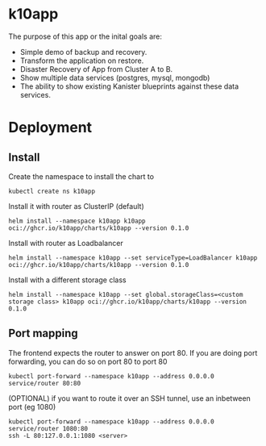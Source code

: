 # k10app

The purpose of this app or the inital goals are: 

- Simple demo of backup and recovery.
- Transform the application on restore.
- Disaster Recovery of App from Cluster A to B.
- Show multiple data services (postgres, mysql, mongodb)
- The ability to show existing Kanister blueprints against these data services.

# Deployment

## Install

Create the namespace to install the chart to

```shell
kubectl create ns k10app
```

Install it with router as ClusterIP (default)

```shell
helm install --namespace k10app k10app oci://ghcr.io/k10app/charts/k10app --version 0.1.0
```

Install with router as Loadbalancer

```shell
helm install --namespace k10app --set serviceType=LoadBalancer k10app oci://ghcr.io/k10app/charts/k10app --version 0.1.0
```

Install with a different storage class

```shell
helm install --namespace k10app --set global.storageClass=<custom storage class> k10app oci://ghcr.io/k10app/charts/k10app --version 0.1.0
```

## Port mapping

The frontend expects the router to answer on port 80. If you are doing port forwarding, you can do so on port 80 to port 80

```shell
kubectl port-forward --namespace k10app --address 0.0.0.0 service/router 80:80
```

(OPTIONAL) if you want to route it over an SSH tunnel, use an inbetween port (eg 1080)

```shell
kubectl port-forward --namespace k10app --address 0.0.0.0 service/router 1080:80
ssh -L 80:127.0.0.1:1080 <server>
```
